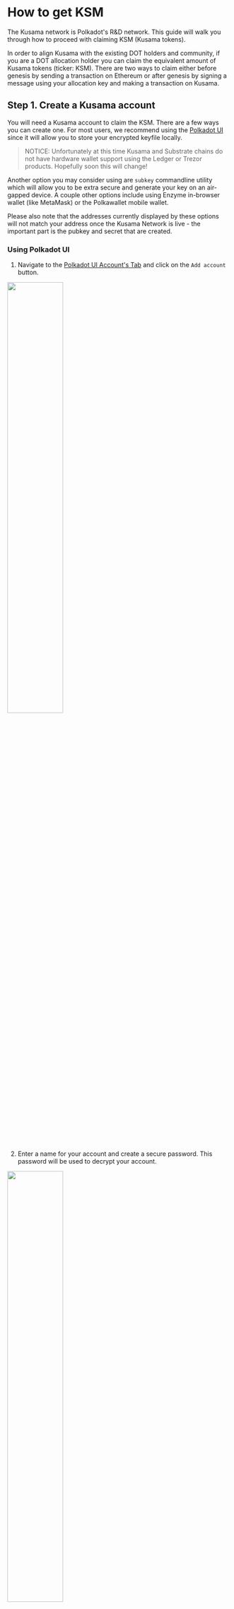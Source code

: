 # How to get KSM

The Kusama network is Polkadot's R&D network. This guide will walk you through how to proceed with claiming KSM (Kusama tokens).

In order to align Kusama with the existing DOT holders and community, if you are a DOT allocation holder you can claim the equivalent amount of Kusama tokens (ticker: KSM). There are two ways to claim either before genesis by sending a transaction on Ethereum or after genesis by signing a message using your allocation key and making a transaction on Kusama.

## Step 1. Create a Kusama account

You will need a Kusama account to claim the KSM. There are a few ways you can create one. For most users, we recommend using the [Polkadot UI](https://polkadot.js.org/apps/#/explorer) since it will allow you to store your encrypted keyfile locally. 

> NOTICE: Unfortunately at this time Kusama and Substrate chains do not have hardware wallet support using the Ledger or Trezor products. Hopefully soon this will change!

Another option you may consider using are `subkey` commandline utility which will allow you to be extra secure and generate your key on an air-gapped device. A couple other options include using Enzyme in-browser wallet (like MetaMask) or the Polkawallet mobile wallet.

Please also note that the addresses currently displayed by these options will not match your address once the Kusama Network is live - the important part is the pubkey and secret that are created. 

### Using Polkadot UI

1. Navigate to the [Polkadot UI Account's Tab](https://polkadot.js.org/apps/#/accounts) and click on the `Add account` button.

<img src="../../img/polkadotui-find-the-accounts-page.png" width=50% />

2. Enter a name for your account and create a secure password. This password will be used to decrypt your account.

<img src="../../img/polkadotui-create-your-account.png" width=50% />

3. Ignore the advanced options unless you want to change the type of cryptography used for your keys (either sr25519 or ed25519 works).

4. Click `Save` and `Create and backup account`.

5. Save your encrypted keystore locally.

6. The account now appears in your Accounts tab and is backed up to the keystore you just saved.

7. Click on the DOT identicon to copy the address to the clipboard.
<img src="../../img/polkadotui-copy-account-address.png" width=50% />

### Using `subkey`

#### Installation

You can install `subkey` with this one-line command:

```
cargo install --force --git https://github.com/paritytech/substrate subkey
```

Alternatively, you can build `subkey` from the source code.

1. Follow the build instructions for [Substrate](https://github.com/paritytech/substrate#6-building).
2. When building, instead of building all of the binaries, only build `subkey` by typing `cargo build -p subkey`.

#### Usage

You can use subkey on a computer that is not connected to the internet for added security.

The command `subkey generate` will generate a new keypair. If you want to be more secure, use 24 words, `subkey generate --words 24`.

```
$ subkey generate
Secret phrase `robust mass coconut rocket mean runway wall check tennis update mixed raise` is account:
  Secret seed: 0x8152195386e1add616700e1d55e1ac1e63f68bd4bbcd6228ffca3da284db3f40
  Public key (hex): 0xf8fb1fe5040e3ee3d8ab4b444e2124498cf932d6b5c9544b2e86bec19507532f
  Address (SS58): 5HhALDcW6EabKJoXMPV6RdhDzSXiMiUrh1qnjQbVufqAHg3z
```

The `Address (SS58)` field is what you should use to claim your KSM tokens. Never share your `Secret phrase` or `Secret seed`, as these can both control your funds.

See the [`subkey` documentation](https://substrate.dev/docs/en/ecosystem/subkey) for more usage examples.

### Using Enzyme browser wallet (Chrome only)

1. Install the Enzyme browser wallet from the [Chrome store](https://chrome.google.com/webstore/detail/enzyme/amligljifngdnodkebecdijmhnhojohh). Click `Add to Chrome` and confirm by clicking `Add extension` in the popup window.

2. Accept the Terms of Use.

<img src="../../img/enzyme-open-the-extension.png" width=50% />

3. Make a strong password and make sure to write it down in another place, then click `Create`.

<img src="../../img/enzyme-choose-a-password.png" width=50% />

4. Copy the seed phrase and store it somewhere safe. Don't share the seed phrase with anyone, you can use it to access your account if you forget your password or otherwise lose your keystore.

<img src="../../img/enzyme-generate-seed-phrase.png" width=50% />

5. Click `Dashboard`.

6. Click the DOT identicon to copy your address to clipboard.

<img src="../../img/enzyme-copy-your-address.png" width=50% />

### Using Polkawallet

1. Install [Polkawallet](https://polkawallet.io). Click Download and select the link corresponding to the platform you are using. On android you may need to allow installing apps from external sources. On iOS, you may need to "trust" Polkawallet in the General>Profiles & Device Management > Enterprise App Section before running the app.

2. Once opening the app, copy the seed phrase and store it in a safe place, don't share the seed phrase with anyone, you can use it to access your account if you forget your password or otherwise lose your keystore.

<img src="../../img/polkawallet-create-account.jpg" width=50% />

3. Name your account and make a strong password, make sure to write it down in another place, then click Save.

4. You will be asked to confirm your seed phrase - this is to make sure you have copied it somewhere safe.

5. Click on the pink QR Code symbol, and select Copy address to copy your address to clipboard.

<img src="../../img/polkawallet-accounts-page.jpg" width=50% />
<img src="../../img/polkawallet-copy-address.jpg" width=50% />


## Step 2. Get KSM tokens

There are two methods to claim KSM.

**1. Dot Holders:**
Those who participated in the Polkadot sales and have been allocated DOT indicator tokens can claim a proportional amount of KSM prior to the launch of the network.

You can do this through [this claims process](https://claim.kusama.network/).

You can refer to [this detailed guide](./dot-holders.md) for a step by step walk through for how to do so.

Having trouble? Get support in the KSM [Claims chat](https://riot.im/app/#/room/#KSMAClaims:polkadot.builders).

**2. Faucet:**
For those who didn’t participate in the Polkadot sale, KSM are publicly available after genesis through a faucet. Find out more [here](./faucet.md).

Public projects that need more KSM can request them by emailing projects@kusama.network.
